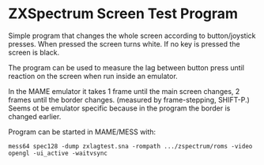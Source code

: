 # ZXSpectrum Screen Test Program

Simple program that changes the whole screen according to button/joystick presses.
When pressed the screen turns white. If no key is pressed the screen is black.

The program can be used to measure the lag between button press until reaction on the screen when run inside an emulator.

In the MAME emulator it takes 1 frame until the main screen changes, 2 frames until the border changes.
(measured by frame-stepping, SHIFT-P.)
Seems ot be emulator specific because in the program the border is changed earlier.

Program can be started in MAME/MESS with:
~~~
mess64 spec128 -dump zxlagtest.sna -rompath .../zspectrum/roms -video opengl -ui_active -waitvsync
~~~
